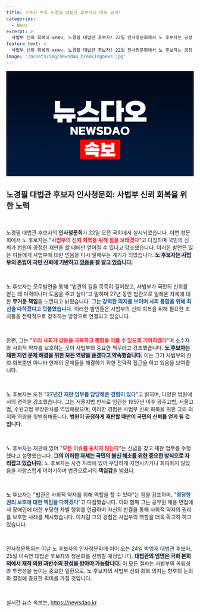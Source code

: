 ```yaml
---
title: 소수자 보호 노경필 대법관 후보자의 약속 공개!
categories:
  - News
excerpt: >
  사법부 신뢰 회복의 ключ, 노경필 대법관 후보자! 22일 인사청문회에서 노 후보자는 공정 재판을 통한 국민 신뢰 회복을 다짐하며, 사회적 약자 보호에 최선을 다하겠다고 약속했습니다.
feature_text: >
  사법부 신뢰 회복의 ключ, 노경필 대법관 후보자! 22일 인사청문회에서 노 후보자는 공정 재판을 통한 국민 신뢰 회복을 다짐하며, 사회적 약자 보호에 최선을 다하겠다고 약속했습니다.
image: '/assets/img/newsdao_breakingnews.jpg'
---
```


<p><img src="/assets/img/newsdao_breakingnews.jpg" alt="implanttips 속보" /></p>

<h2 data-ke-size="size26">노경필 대법관 후보자 인사청문회: 사법부 신뢰 회복을 위한 노력</h2>

<p data-ke-size="size16">&nbsp;</p>

<p>노경필 대법관 후보자의 <b>인사청문회</b>가 22일 오전 국회에서 실시되었습니다. 이번 청문회에서 노 후보자는 "<b><span style="color: #ee2323;">사법부의 신뢰 회복을 위해 힘을 보태겠다</span></b>"고 다짐하며 국민의 신뢰가 법원이 공정한 재판을 할 때에만 얻어질 수 있다고 강조했습니다. 이러한 발언은 많은 이들에게 사법부에 대한 믿음을 다시 일깨우는 계기가 되었습니다. <b><span style="background-color: #21538527;">노 후보자는 사법부의 존립이 국민 신뢰에 기반하고 있음을 잘 알고 있습니다.</span></b></p>

<p data-ke-size="size16">&nbsp;</p>

<p>노 후보자는 모두발언을 통해 "법관의 길을 묵묵히 걸어왔고, 사법부가 국민의 신뢰를 얻는 데 미력이나마 도움을 주고 싶다"고 말하며 27년 동안 법관으로 일해온 자체에 대한 <b>무거운 책임</b>을 느낀다고 밝혔습니다. <b><span style="color: #1a5490;">그는 강력한 의지를 보이며 사회 통합을 위해 최선을 다하겠다고 덧붙였습니다.</span></b> 이러한 발언들은 사법부의 신뢰 회복을 위해 필요한 조치들을 전략적으로 강조하는 방향으로 연결되고 있습니다.</p>

<p data-ke-size="size16">&nbsp;</p>

<p>한편, 그는 "<b><span style="color: #ee2323;">우리 사회가 갈등을 극복하고 통합을 이룰 수 있도록 기여하겠다</span></b>"며 소수자와 사회적 약자를 보호하는 것이 사법부의 중요한 책무라고 강조했습니다. <b><span style="background-color: #21538527;">노 후보자는 재판 지연 문제 해결을 위한 모든 역량을 쏟겠다고 약속했습니다.</span></b> 이는 그가 사법부의 신뢰 회복뿐만 아니라 현재의 문제들을 해결하기 위한 전략적 접근을 하고 있음을 보여줍니다.</p>

<p data-ke-size="size16">&nbsp;</p>

<p>노 후보자는 또한 "<b><span style="color: #1a5490;">27년간 재판 업무를 담당해온 경험이 있다</span></b>"고 밝히며, 다양한 법원에서의 경력을 강조했습니다. 그는 서울지법 판사로 임관한 1997년 이후 광주고법, 서울고법, 수원고법 부장판사를 역임해왔으며, 이러한 경험은 사법부 신뢰 회복을 위한 그의 의지와 역량을 뒷받침해줍니다. <strong>법원이 공정하게 재판할 때만이 국민의 신뢰를 얻게 될 것입니다</strong>.</p>

<p data-ke-size="size16">&nbsp;</p>

<p>노 후보자는 재판에 있어 "<b><span style="color: #ee2323;">모든 이슈를 놓치지 않는다</span></b>"는 신념을 갖고 재판 업무를 수행했다고 설명했습니다. <b><span style="background-color: #21538527;">그의 이러한 자세는 국민의 불신 해소를 위한 중요한 방식으로 자리잡고 있습니다.</span></b> 노 후보자는 사건 처리에 있어 부당하게 지연시키거나 회피하지 않았음을 자랑스럽게 이야기하며 법관으로서의 <b>책임감</b>을 밝혔다.</p>

<p data-ke-size="size16">&nbsp;</p>

<p>노 후보자는 "법관은 사회적 약자를 위해 역할을 할 수 있다"는 점을 강조하며, "<b><span style="color: #1a5490;">정당한 권리 보호에 대한 책임을 다하겠다</span></b>"고 다짐했습니다. 이와 함께 그는 공무원 채용 면접에서 장애인에 대한 부당한 차별 행위를 언급하며 자신의 판결을 통해 사회적 약자의 권리를 보호한 사례를 제시했습니다. 이처럼 그의 경험은 사법부의 역할을 더욱 확고히 하고 있습니다.</p>

<p data-ke-size="size16">&nbsp;</p>

<p>인사청문특위는 이날 노 후보자의 인사청문회에 이어 오는 24일 박영재 대법관 후보자, 25일 이숙연 대법관 후보자의 청문회를 진행할 예정입니다. <b><span style="background-color: #21538527;">대법관의 임명은 국회 본회의에서 재적 의원 과반수의 찬성을 받아야 가능합니다.</span></b> 이 모든 절차는 사법부의 독립성과 투명성을 높이는 중요한 일환으로, 노 후보자의 사법부 신뢰 회복 의지는 향후의 논의와 결정에 중요한 의미를 가질 것입니다. </p>

<p data-ke-size="size16">&nbsp;</p>
실시간 뉴스 속보는, <a href="https://newsdao.kr" rel="dofollow">https://newsdao.kr</a>


